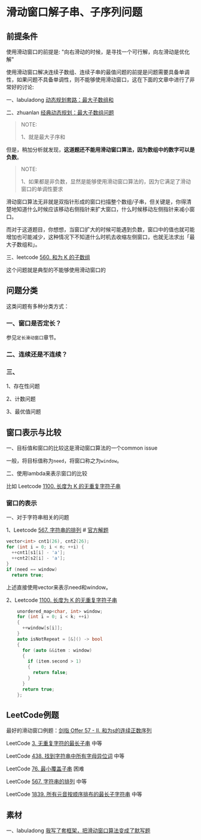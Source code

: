 # 滑动窗口解子串、子序列问题

## 前提条件

使用滑动窗口的前提是: "向右滑动的时候，是寻找一个可行解，向左滑动是优化解"

使用滑动窗口解决连续子数组、连续子串的最值问题的前提是问题需要具备单调性，如果问题不具备单调性，则不能够使用滑动窗口，这在下面的文章中进行了非常好的讨论:

一、labuladong [动态规划套路：最大子数组和](https://mp.weixin.qq.com/s/nrULqCsRsrPKi3Y-nUfnqg) 

二、zhuanlan [经典动态规划：最大子数组问题](https://zhuanlan.zhihu.com/p/144385162)

> NOTE: 
>
> 1、就是最大子序和 

但是，稍加分析就发现，**这道题还不能用滑动窗口算法，因为数组中的数字可以是负数**。

> NOTE: 
>
> 1、如果都是非负数，显然是能够使用滑动窗口算法的，因为它满足了滑动窗口的单调性要求

滑动窗口算法无非就是双指针形成的窗口扫描整个数组/子串，但关键是，你得清楚地知道什么时候应该移动右侧指针来扩大窗口，什么时候移动左侧指针来减小窗口。

而对于这道题目，你想想，当窗口扩大的时候可能遇到负数，窗口中的值也就可能增加也可能减少，这种情况下不知道什么时机去收缩左侧窗口，也就无法求出「最大子数组和」。

三、leetcode [560. 和为 K 的子数组](https://leetcode-cn.com/problems/subarray-sum-equals-k/)

这个问题就是典型的不能够使用滑动窗口的

## 问题分类

这类问题有多种分类方式：

### 一、窗口是否定长？

参见`定长滑动窗口`章节。

### 二、连续还是不连续？



### 三、

1、存在性问题

2、计数问题

3、最优值问题



## 窗口表示与比较

一、目标值和窗口的比较这是滑动窗口算法的一个common issue

一般，将目标值称为`need`，将窗口称之为`window`。

二、使用lambda来表示窗口的比较

比如 Leetcode [1100. 长度为 K 的无重复字符子串](https://leetcode-cn.com/problems/find-k-length-substrings-with-no-repeated-characters/) 

### 窗口的表示

一、对于字符串相关的问题

1、Leetcode [567. 字符串的排列](https://leetcode-cn.com/problems/permutation-in-string/) # [官方解题](https://leetcode-cn.com/problems/permutation-in-string/solution/zi-fu-chuan-de-pai-lie-by-leetcode-solut-7k7u/)

```c++
vector<int> cnt1(26), cnt2(26);
for (int i = 0; i < n; ++i) {
  ++cnt1[s1[i] - 'a'];
  ++cnt2[s2[i] - 'a'];
}
if (need == window)
  return true;
```

上述直接使用vector来表示need和window。

2、Leetcode [1100. 长度为 K 的无重复字符子串](https://leetcode-cn.com/problems/find-k-length-substrings-with-no-repeated-characters/)

```c++
    unordered_map<char, int> window;
    for (int i = 0; i < k; ++i)
    {
      ++window[s[i]];
    }
    auto isNotRepeat = [&]() -> bool
    {
      for (auto &&item : window)
      {
        if (item.second > 1)
        {
          return false;
        }
      }
      return true;
    };
```



## LeetCode例题

最好的滑动窗口例题：[剑指 Offer 57 - II. 和为s的连续正数序列](https://leetcode-cn.com/problems/he-wei-sde-lian-xu-zheng-shu-xu-lie-lcof/)



LeetCode [3. 无重复字符的最长子串](https://leetcode-cn.com/problems/longest-substring-without-repeating-characters/) 中等

LeetCode [438. 找到字符串中所有字母异位词](https://leetcode-cn.com/problems/find-all-anagrams-in-a-string/) 中等

LeetCode [76. 最小覆盖子串](https://leetcode-cn.com/problems/minimum-window-substring/) 困难

LeetCode [567. 字符串的排列](https://leetcode-cn.com/problems/permutation-in-string/) 中等

LeetCode [1839. 所有元音按顺序排布的最长子字符串](https://leetcode-cn.com/problems/longest-substring-of-all-vowels-in-order/) 中等

## 素材

一、labuladong [我写了套框架，把滑动窗口算法变成了默写题](https://mp.weixin.qq.com/s/ioKXTMZufDECBUwRRp3zaA) 


